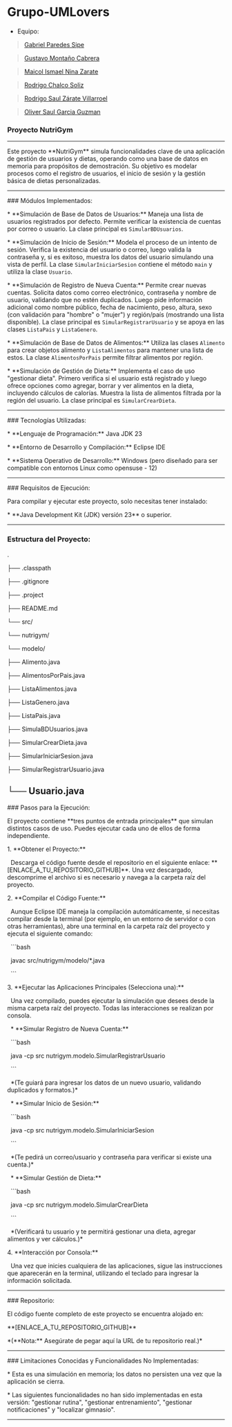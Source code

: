 # Grupo-UMLovers

* Equipo:

> [Gabriel Paredes Sipe](https://github.com/gabrielps0306 "Gabriel Paredes Sipe")

> [Gustavo Montaño Cabrera](https://github.com/Gussxzz "Gustavo Montaño Cabrera")

> [Maicol Ismael Nina Zarate](https://github.com/maicolismael "Maicol Ismael Nina Zarate")

> [Rodrigo Chalco Soliz](https://github.com/RodrigoChalco "Rodrigo Chalco Soliz")

> [Rodrigo Saul Zárate Villarroel](https://github.com/R-Saul-00 "Rodrigo Saul Zárate Villarroel")

> [Oliver Saul Garcia Guzman](https://github.com/olivergarguz "Oliver Saul Garcia Guzman")

### Proyecto NutriGym

---



Este proyecto \*\*NutriGym\*\* simula funcionalidades clave de una aplicación de gestión de usuarios y dietas, operando como una base de datos en memoria para propósitos de demostración. Su objetivo es modelar procesos como el registro de usuarios, el inicio de sesión y la gestión básica de dietas personalizadas.



---



\### Módulos Implementados:



\* \*\*Simulación de Base de Datos de Usuarios:\*\* Maneja una lista de usuarios registrados por defecto. Permite verificar la existencia de cuentas por correo o usuario. La clase principal es `SimularBDUsuarios`.

\* \*\*Simulación de Inicio de Sesión:\*\* Modela el proceso de un intento de sesión. Verifica la existencia del usuario o correo, luego valida la contraseña y, si es exitoso, muestra los datos del usuario simulando una vista de perfil. La clase `SimularIniciarSesion` contiene el método `main` y utiliza la clase `Usuario`.

\* \*\*Simulación de Registro de Nueva Cuenta:\*\* Permite crear nuevas cuentas. Solicita datos como correo electrónico, contraseña y nombre de usuario, validando que no estén duplicados. Luego pide información adicional como nombre público, fecha de nacimiento, peso, altura, sexo (con validación para "hombre" o "mujer") y región/país (mostrando una lista disponible). La clase principal es `SimularRegistrarUsuario` y se apoya en las clases `ListaPais` y `ListaGenero`.

\* \*\*Simulación de Base de Datos de Alimentos:\*\* Utiliza las clases `Alimento` para crear objetos alimento y `ListaAlimentos` para mantener una lista de estos. La clase `AlimentosPorPais` permite filtrar alimentos por región.

\* \*\*Simulación de Gestión de Dieta:\*\* Implementa el caso de uso "gestionar dieta". Primero verifica si el usuario está registrado y luego ofrece opciones como agregar, borrar y ver alimentos en la dieta, incluyendo cálculos de calorías. Muestra la lista de alimentos filtrada por la región del usuario. La clase principal es `SimularCrearDieta`.



---



\### Tecnologías Utilizadas:



\* \*\*Lenguaje de Programación:\*\* Java JDK 23

\* \*\*Entorno de Desarrollo y Compilación:\*\* Eclipse IDE

\* \*\*Sistema Operativo de Desarrollo:\*\* Windows (pero diseñado para ser compatible con entornos Linux como opensuse - 12)



---



\### Requisitos de Ejecución:



Para compilar y ejecutar este proyecto, solo necesitas tener instalado:

\* \*\*Java Development Kit (JDK) versión 23\*\* o superior.



---

### Estructura del Proyecto:

.

├── .classpath

├── .gitignore

├── .project

├── README.md

└── src/

└── nutrigym/

└── modelo/

├── Alimento.java

├── AlimentosPorPais.java

├── ListaAlimentos.java

├── ListaGenero.java

├── ListaPais.java

├── SimulaBDUsuarios.java

├── SimularCrearDieta.java

├── SimularIniciarSesion.java

├── SimularRegistrarUsuario.java

## └── Usuario.java



\### Pasos para la Ejecución:



El proyecto contiene \*\*tres puntos de entrada principales\*\* que simulan distintos casos de uso. Puedes ejecutar cada uno de ellos de forma independiente.



1\.  \*\*Obtener el Proyecto:\*\*

    Descarga el código fuente desde el repositorio en el siguiente enlace: \*\*\[ENLACE\_A\_TU\_REPOSITORIO\_GITHUB]\*\*. Una vez descargado, descomprime el archivo si es necesario y navega a la carpeta raíz del proyecto.



2\.  \*\*Compilar el Código Fuente:\*\*

    Aunque Eclipse IDE maneja la compilación automáticamente, si necesitas compilar desde la terminal (por ejemplo, en un entorno de servidor o con otras herramientas), abre una terminal en la carpeta raíz del proyecto y ejecuta el siguiente comando:

    ```bash

    javac src/nutrigym/modelo/\*.java

    ```



3\.  \*\*Ejecutar las Aplicaciones Principales (Selecciona una):\*\*

    Una vez compilado, puedes ejecutar la simulación que desees desde la misma carpeta raíz del proyecto. Todas las interacciones se realizan por consola.



    \* \*\*Simular Registro de Nueva Cuenta:\*\*

        ```bash

        java -cp src nutrigym.modelo.SimularRegistrarUsuario

        ```

        \*(Te guiará para ingresar los datos de un nuevo usuario, validando duplicados y formatos.)\*



    \* \*\*Simular Inicio de Sesión:\*\*

        ```bash

        java -cp src nutrigym.modelo.SimularIniciarSesion

        ```

        \*(Te pedirá un correo/usuario y contraseña para verificar si existe una cuenta.)\*



    \* \*\*Simular Gestión de Dieta:\*\*

        ```bash

        java -cp src nutrigym.modelo.SimularCrearDieta

        ```

        \*(Verificará tu usuario y te permitirá gestionar una dieta, agregar alimentos y ver cálculos.)\*



4\.  \*\*Interacción por Consola:\*\*

    Una vez que inicies cualquiera de las aplicaciones, sigue las instrucciones que aparecerán en la terminal, utilizando el teclado para ingresar la información solicitada.



---



\### Repositorio:



El código fuente completo de este proyecto se encuentra alojado en:

\*\*\[ENLACE\_A\_TU\_REPOSITORIO\_GITHUB]\*\*

\*(\*\*Nota:\*\* Asegúrate de pegar aquí la URL de tu repositorio real.)\*



---



\### Limitaciones Conocidas y Funcionalidades No Implementadas:



\* Esta es una simulación en memoria; los datos no persisten una vez que la aplicación se cierra.

\* Las siguientes funcionalidades no han sido implementadas en esta versión: "gestionar rutina", "gestionar entrenamiento", "gestionar notificaciones" y "localizar gimnasio".



---


